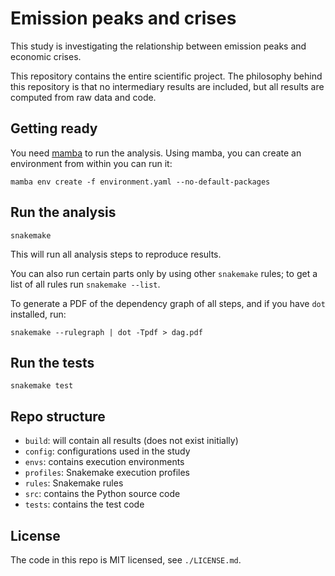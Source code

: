 # Emission peaks and crises

This study is investigating the relationship between emission peaks and economic crises.

This repository contains the entire scientific project. The philosophy behind this repository is that no intermediary results are included, but all results are computed from raw data and code.

## Getting ready

You need [mamba](https://mamba.readthedocs.io/en/latest/) to run the analysis. Using mamba, you can create an environment from within you can run it:

    mamba env create -f environment.yaml --no-default-packages

## Run the analysis

    snakemake

This will run all analysis steps to reproduce results.

You can also run certain parts only by using other `snakemake` rules; to get a list of all rules run `snakemake --list`.

To generate a PDF of the dependency graph of all steps, and if you have `dot` installed, run:

    snakemake --rulegraph | dot -Tpdf > dag.pdf

## Run the tests

    snakemake test

## Repo structure

* `build`: will contain all results (does not exist initially)
* `config`: configurations used in the study
* `envs`: contains execution environments
* `profiles`: Snakemake execution profiles
* `rules`: Snakemake rules
* `src`: contains the Python source code
* `tests`: contains the test code

## License

The code in this repo is MIT licensed, see `./LICENSE.md`.
